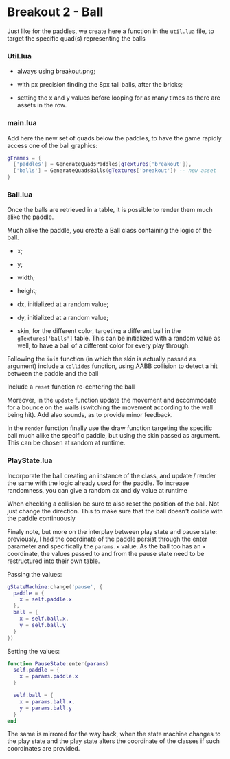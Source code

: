 # Breakout 2 - Ball

Just like for the paddles, we create here a function in the `util.lua` file, to target the specific quad(s) representing the balls

### Util.lua

- always using breakout.png;

- with px precision finding the 8px tall balls, after the bricks;

- setting the x and y values before looping for as many times as there are assets in the row.

### main.lua

Add here the new set of quads below the paddles, to have the game rapidly access one of the ball graphics:

```lua
gFrames = {
  ['paddles'] = GenerateQuadsPaddles(gTextures['breakout']),
  ['balls'] = GenerateQuadsBalls(gTextures['breakout']) -- new asset
}
```

### Ball.lua

Once the balls are retrieved in a table, it is possible to render them much alike the paddle.

Much alike the paddle, you create a Ball class containing the logic of the ball.

- x;

- y;

- width;

- height;

- dx, initialized at a random value;

- dy, initialized at a random value;

- skin, for the different color, targeting a different ball in the `gTextures['balls']` table. This can be initialized with a random value as well, to have a ball of a different color for every play through.

Following the `init` function (in which the skin is actually passed as argument) include a `collides` function, using AABB collision to detect a hit between the paddle and the ball

Include a `reset` function re-centering the ball

Moreover, in the `update` function update the movement and accommodate for a bounce on the walls (switching the movement according to the wall being hit). Add also sounds, as to provide minor feedback.

In the `render` function finally use the draw function targeting the specific ball much alike the specific paddle, but using the skin passed as argument. This can be chosen at random at runtime.

### PlayState.lua

Incorporate the ball creating an instance of the class, and update / render the same with the logic already used for the paddle. To increase randomness, you can give a random dx and dy value at runtime

When checking a collision be sure to also reset the position of the ball. Not just change the direction. This to make sure that the ball doesn't collide with the paddle continuously

Finaly note, but more on the interplay between play state and pause state: previously, I had the coordinate of the paddle persist through the enter parameter and specifically the `params.x` value. As the ball too has an `x` coordinate, the values passed to and from the pause state need to be restructured into their own table.

Passing the values:

```lua
gStateMachine:change('pause', {
  paddle = {
    x = self.paddle.x
  },
  ball = {
    x = self.ball.x,
    y = self.ball.y
  }
})
```

Setting the values:

```lua
function PauseState:enter(params)
  self.paddle = {
    x = params.paddle.x
  }

  self.ball = {
    x = params.ball.x,
    y = params.ball.y
  }
end
```

The same is mirrored for the way back, when the state machine changes to the play state and the play state alters the coordinate of the classes if such coordinates are provided.

